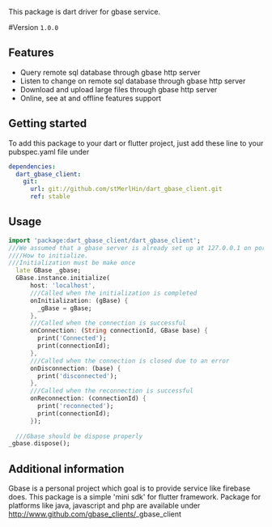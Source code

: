 <!-- 
This README describes the package. If you publish this package to pub.dev,
this README's contents appear on the landing page for your package.

For information about how to write a good package README, see the guide for
[writing package pages](https://dart.dev/guides/libraries/writing-package-pages). 

For general information about developing packages, see the Dart guide for
[creating packages](https://dart.dev/guides/libraries/create-library-packages)
and the Flutter guide for
[developing packages and plugins](https://flutter.dev/developing-packages). 
-->


This package is dart driver for gbase service.

#Version
 ``1.0.0
 ``

## Features

* Query remote sql database through gbase http server
* Listen to change on remote sql database through gbase http server
* Download and upload large files through gbase http server
* Online, see at and offline features support

## Getting started

To add this package to your dart or flutter project, just add these line to your 
pubspec.yaml file under 

```yaml
dependencies:
  dart_gbase_client:
    git:
      url: git://github.com/stMerlHin/dart_gbase_client.git
      ref: stable
```



## Usage

```dart
import 'package:dart_gbase_client/dart_gbase_client';
///We assumed that a gbase server is already set up at 127.0.0.1 on port 8080
////How to initialize.
///Initialization must be make once
  late GBase _gbase;
  GBase.instance.initialize(
      host: 'localhost',
      ///Called when the initialization is completed
      onInitialization: (gBase) {
        _gBase = gBase;
      },
      ///Called when the connection is successful
      onConnection: (String connectionId, GBase base) {
        print('Connected');
        print(connectionId);
      },
      ///Called when the connection is closed due to an error
      onDisconnection: (base) {
        print('disconnected');
      },
      ///Called when the reconnection is successful
      onReconnection: (connectionId) {
        print('reconnected');
        print(connectionId);
      });
  
  ///Gbase should be dispose properly
_gbase.dispose();
```

## Additional information

Gbase is a personal project which goal is to provide service like firebase does.
This package is a simple 'mini sdk' for flutter framework. Package for platforms like 
java, javascript and php are available under 
http://www.github.com/gbase_clients/<language>_gbase_client
